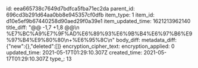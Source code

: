 id: eea665738c7649d7bdfca5fba71ec2da
parent_id: 696cd3b291d64aa0bb8e945357cf0dfb
item_type: 1
item_id: d10e5ef9b67440258d90aed29f0a39e1
item_updated_time: 1621213962140
title_diff: "@@ -1,7 +1,8 @@\\n %E7%BC%A9%E7%9F%AD%E6%89%93%E6%9B%B4%E6%97%B6%E9%97%B4%E9%80%80\\n+%E6%95%8C\\n"
body_diff: 
metadata_diff: {"new":{},"deleted":[]}
encryption_cipher_text: 
encryption_applied: 0
updated_time: 2021-05-17T01:29:10.307Z
created_time: 2021-05-17T01:29:10.307Z
type_: 13